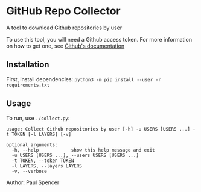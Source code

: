 # GitHub Repo Collector

A tool to download Github repositories by user

To use this tool, you will need a Github access token. For more information on how to get one, see [Github's documentation](https://docs.github.com/en/github/authenticating-to-github/keeping-your-account-and-data-secure/creating-a-personal-access-token)


## Installation
First, install dependencies:
`python3 -m pip install --user -r requirements.txt`

## Usage
To run, use `./collect.py`:

```
usage: Collect Github repositories by user [-h] -u USERS [USERS ...] -t TOKEN [-l LAYERS] [-v]

optional arguments:
  -h, --help            show this help message and exit
  -u USERS [USERS ...], --users USERS [USERS ...]
  -t TOKEN, --token TOKEN
  -l LAYERS, --layers LAYERS
  -v, --verbose
```

Author: Paul Spencer
